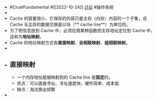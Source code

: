 - #CruelFundamental #[[2022-10-24]] [讨论](https://github.com/CYZH1307/CruelFundamental/tree/main/homework/202210/24) #操作系统
-
- Cache 的容量很小，它保存的内容只是主存（内存）内容的一个子集，且 Cache 与主存的数据交换是以块（** cache line**）为单位的。
- 为了把信息放到 Cache 中，必须应用某种函数把主存地址定位到 Cache 中，这称为**地址映射**。
- Cache 的地址映射方式有**直接映射**、**全相联映射**、**组相联映射**。
-
- ## 直接映射
	- 一个内存地址能被映射到的 Cache line 是**固定**的。
	- 优点：可以直接寻址、寻址速度快，硬件简单、成本低
	- 缺点：淘汰换出频繁
-